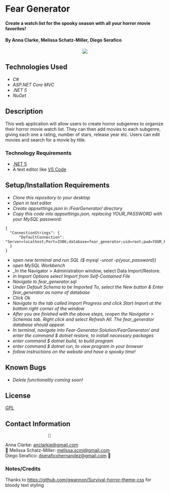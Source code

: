 # Fear Generator

#### Create a watch list for the spooky season with all your horror movie favorites!

#### By Anna Clarke, Melissa Schatz-Miller, Diego Serafico

<p align="center">
  <img src="FearGenerator/wwwroot/img/dataSchema.png">  
</p>

## Technologies Used

* _C#_
* _ASP.NET Core MVC_
* _.NET 5_
* _NuGet_

## Description

This web application will allow users to create horror subgenres to organize their horror movie watch list. They can then add movies to each subgenre, giving each one a rating, number of stars, release year etc. Users can edit movies and search for a movie by title.

### Technology Requirements

* [.NET 5](https://dotnet.microsoft.com/download/dotnet/5.0)
* A text editor like [VS Code](https://code.visualstudio.com/)

## Setup/Installation Requirements

* _Clone this repository to your desktop_
* _Open in text editor_
* _Create appsettings.json in /FearGenerator/ directory_
* _Copy this code into appsettings.json, replacing YOUR_PASSWORD with your MySQL password:_
```
{
  "ConnectionStrings": {
      "DefaultConnection": "Server=localhost;Port=3306;database=fear_generator;uid=root;pwd=YOUR_PASSWORD;"
  }
}
```
* _open new terminal and run SQL ($ mysql -uroot -p{your_password})_
* _open MySQL Workbench_
* _In the Navigator > Administration window, select Data Import/Restore.
* _In Import Options select Import from Self-Contained File_
* _Navigate to fear_generator.sql_
* _Under Default Schema to be Imported To, select the New button & Enter fear_generator as name of database_
* _Click Ok_
* _Navigate to the tab called Import Progress and click Start Import at the bottom right corner of the window_
* _After you are finished with the above steps, reopen the Navigator > Schemas tab. Right click and select Refresh All. The fear_generator database should appear._
* _In terminal, navigate into Fear-Generator.Solution/FearGenerator/ and enter the command $ dotnet restore, to install necessary packages_
* _enter command $ dotnet build, to build program_
* _enter command $ dotnet run, to view program in your browser_
* _follow instructions on the website and have a spooky time!_

## Known Bugs

* _Delete functionality coming soon!_

## License
_[GPL](https://opensource.org/licenses/gpl-license)_

## Contact Information
                       🍃  
Anna Clarke: <anclarkie@gmail.com>    
🍃 Melissa Schatz-Miller: <melissa.scmi@gmail.com>    
Diego Serafico: <dseraficohernandez@gmail.com> 🍃

### Notes/Credits
Thanks to https://github.com/gwannon/Survival-horror-theme-css for bloody text styling


